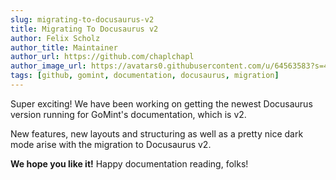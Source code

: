```yaml
---
slug: migrating-to-docusaurus-v2
title: Migrating To Docusaurus v2
author: Felix Scholz
author_title: Maintainer
author_url: https://github.com/chaplchapl
author_image_url: https://avatars0.githubusercontent.com/u/64563583?s=460&v=4
tags: [github, gomint, documentation, docusaurus, migration]
---
```


Super exciting! We have been working on getting the newest Docusaurus version running for GoMint's documentation, which is v2.

New features, new layouts and structuring as well as a pretty nice dark mode arise with the migration to Docusaurus v2.

**We hope you like it!** Happy documentation reading, folks!